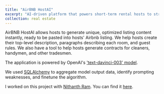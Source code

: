 ```yaml
---
title: "AirBNB HostAI"
excerpt: "AI-driven platform that powers short-term rental hosts to streamline Airbnb launch operations"
collection: real estate
---
```


AirBNB HostAI allows hosts to generate unique, optimized listing content instantly, ready to be pasted into hosts' Airbnb listing. We help hosts create their top-level description, paragraphs describing each room, and guest rules. We also have a tool to help hosts generate contracts for cleaners, handymen, and other tradesmen.

The application is powered by OpenAI's ['text-davinci-003' model](https://platform.openai.com/docs/models/overview).

We used [SQLAlchemy](https://www.sqlalchemy.org/) to aggregate model output data, identify prompting weaknesses, and finetune the algorithm.

I worked on this project with [Nithanth Ram](https://github.com/Nithanth). You can find it [here](https://github.com/shahrishabh7/listing-rater-frontend).